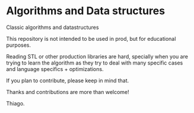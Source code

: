 # Algorithms and Data structures

Classic algorithms and datastructures

This repository is not intended to be used in prod, but for educational purposes.

Reading STL or other production libraries are hard, specially when you are trying to learn the algorithm as they try to deal with many specific cases and language specifics + optimizations.

If you plan to contribute, please keep in mind that.

Thanks and contributions are more than welcome!

Thiago.